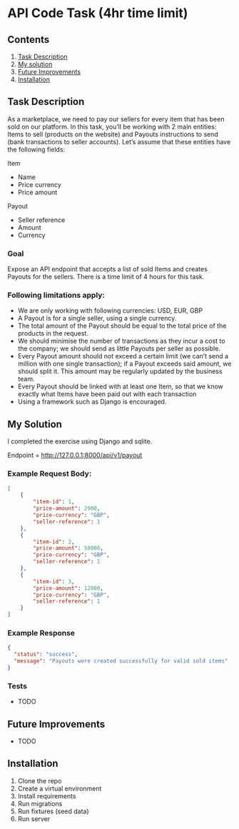 # API Code Task (4hr time limit)

## Contents

1. [Task Description](#task-description)
2. [My solution](#my-solution)
3. [Future Improvements](#future-improvements)
4. [Installation](#installation)

## Task Description

As a marketplace, we need to pay our sellers for every item that has been sold on our platform. In this task, you’ll be
working with 2 main entities: Items to sell (products on the website) and Payouts instructions to send (bank
transactions to seller accounts). Let’s assume that these entities have the following fields:

Item

- Name
- Price currency
- Price amount

Payout

- Seller reference
- Amount
- Currency

### Goal

Expose an API endpoint that accepts a list of sold Items and creates Payouts for the sellers. There is a time limit of 4
hours for this task.

### Following limitations apply:

- We are only working with following currencies: USD, EUR, GBP
- A Payout is for a single seller, using a single currency.
- The total amount of the Payout should be equal to the total price of the products in the request.
- We should minimise the number of transactions as they incur a cost to the company; we should send as little Payouts
  per seller as possible.
- Every Payout amount should not exceed a certain limit (we can’t send a million with one single transaction); if a
  Payout exceeds said amount, we should split it. This amount may be regularly updated by the business team.
- Every Payout should be linked with at least one Item, so that we know exactly what Items have been paid out with each
  transaction
- Using a framework such as Django is encouraged.

## My Solution

I completed the exercise using Django and sqlite.

Endpoint = http://127.0.0.1:8000/api/v1/payout

### Example Request Body:

```json
[
    {
        "item-id": 1,
        "price-amount": 2900,
        "price-currency": "GBP",
        "seller-reference": 1
    },
    {
        "item-id": 2,
        "price-amount": 50000,
        "price-currency": "GBP",
        "seller-reference": 1
    },
    {
        "item-id": 3,
        "price-amount": 12000,
        "price-currency": "GBP",
        "seller-reference": 1
    }
]
```

### Example Response

```json
{
  "status": "success",
  "message": "Payouts were created successfully for valid sold items"
}
```

### Tests

- TODO

## Future Improvements

- TODO

## Installation

1. Clone the repo
2. Create a virtual environment
3. Install requirements
4. Run migrations
5. Run fixtures (seed data)
6. Run server